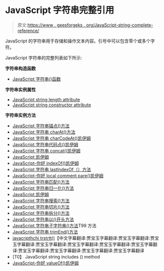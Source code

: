 # JavaScript 字符串完整引用

> 原文:[https://www . geesforgeks . org/JavaScript-string-complete-reference/](https://www.geeksforgeeks.org/javascript-string-complete-reference/)

JavaScript 的字符串用于存储和操作文本内容。引号中可以包含零个或多个字符。

JavaScript 字符串的完整列表如下所示:

**字符串构造函数**

*   [JavaScript 字符串()函数](https://www.geeksforgeeks.org/javascript-string-function/)

**字符串实例属性**

*   [JavaScript string length attribute](https://www.geeksforgeeks.org/javascript-length-of-string-and-array-objects/)
*   [JavaScript string constructor attribute](https://www.geeksforgeeks.org/javascript-string-constructor-property/)

**字符串实例方法**

*   [JavaScript 字符串锚点()方法](https://www.geeksforgeeks.org/javascript-string-anchor-method/)
*   [JavaScript 字符串 charAt()方法](https://www.geeksforgeeks.org/javascript-string-charat/)
*   [JavaScript 字符串 charCodeAt()凯伊姆](https://www.geeksforgeeks.org/javascript-string-prototype-charcodeat/)
*   [JavaScript 字符串代码点()凯伊姆](https://www.geeksforgeeks.org/javascript-string-codepointat/)
*   [JavaScript 字符串 concat()凯伊姆](https://www.geeksforgeeks.org/javascript-string-prototype-concat-function/)
*   [JavaScript 凯伊姆](https://www.geeksforgeeks.org/javascript-string-endswith/)
*   [JavaScript-你好 indexOf()凯伊姆](https://www.geeksforgeeks.org/javascript-string-prototype-indexof-function/)
*   [JavaScript 字符串 lastIndexOf（）方法](https://www.geeksforgeeks.org/javascript-string-prototype-lastindexof-function/)
*   [JavaScript-你好 local comment pare()凯伊姆](https://www.geeksforgeeks.org/javascript-string-localecompare/)
*   [JavaScript 字符串匹配()方法](https://www.geeksforgeeks.org/javascript-match/)
*   [JavaScript 字符串归一化()方法](https://www.geeksforgeeks.org/javascript-string-normalize/)
*   [JavaScript 凯伊姆](https://www.geeksforgeeks.org/javascript-padend-method/)
*   [JavaScript 字符串搜索()方法](https://www.geeksforgeeks.org/javascript-string-search/)
*   [JavaScript 字符串切片()方法](https://www.geeksforgeeks.org/javascript-string-slice/)
*   [JavaScript 字符串拆分()方法](https://www.geeksforgeeks.org/javascript-string-prototype-split-function/)
*   [JavaScript 字符串以()开头方法](https://www.geeksforgeeks.org/javascript-string-startswith/)
*   [JavaScript 字符串子字符串()方法](https://www.geeksforgeeks.org/javascript-string-substr/)T99 方法
*   [JavaScript 字符串 trimEnd()方法](https://www.geeksforgeeks.org/javascript-trimend-and-trimright-method/)
*   [javacripthchi trstrtt()](https://www.geeksforgeeks.org/javascript-trimend-and-trimright-method/)【中文字幕翻译:贾宝玉字幕翻译:贾宝玉字幕翻译:贾宝玉字幕翻译:贾宝玉字幕翻译:贾宝玉字幕翻译:贾宝玉字幕翻译:贾宝玉字幕翻译:贾宝玉字幕翻译:贾宝玉字幕翻译:贾宝玉字幕翻译:贾宝玉字幕翻译
*   [T0】 JavaScript string includes () method
*   [JavaScript-你好 valueOf()凯伊姆](https://www.geeksforgeeks.org/javascript-string-valueof/)